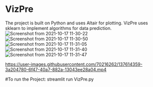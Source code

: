 # VizPre
The project is built on Python and uses Altair for plotting. VizPre uses sklearn to implement algorithms for data prediction.
![Screenshot from 2021-10-17 11-30-22](https://user-images.githubusercontent.com/70216262/137614230-83d1c51c-d500-482b-8656-ddda587705e4.png)
![Screenshot from 2021-10-17 11-30-50](https://user-images.githubusercontent.com/70216262/137614231-6cba3f6f-8704-4aa2-a131-070a517469e4.png)
![Screenshot from 2021-10-17 11-31-05](https://user-images.githubusercontent.com/70216262/137614233-021c6e59-b8e7-4434-b703-7a0885cc99b0.png)
![Screenshot from 2021-10-17 11-31-40](https://user-images.githubusercontent.com/70216262/137614235-f7144d67-5882-4bda-ba24-8e40da702006.png)
![Screenshot from 2021-10-17 11-31-47](https://user-images.githubusercontent.com/70216262/137614238-927ca5d8-3a42-4149-978e-d17d13c253e1.png)


https://user-images.githubusercontent.com/70216262/137614359-3a204780-6f47-40a7-882a-13043ee28a04.mp4

#To run the Project:
  streamlit run VizPre.py
